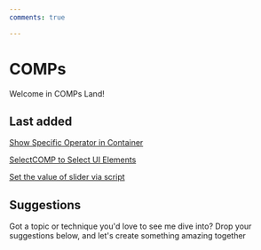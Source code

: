 ```yaml
---
comments: true

---
```




# COMPs

Welcome in COMPs Land!

## Last added
[Show Specific Operator in Container](ShowSpecificOperatorContainer.md)

[SelectCOMP to Select UI Elements](SelectCOMPSelectUIElements.md)

[Set the value of slider via script](SetValueOfSliderViaScript.md)



## Suggestions
Got a topic or technique you'd love to see me dive into? Drop your suggestions below, and let's create something amazing together

